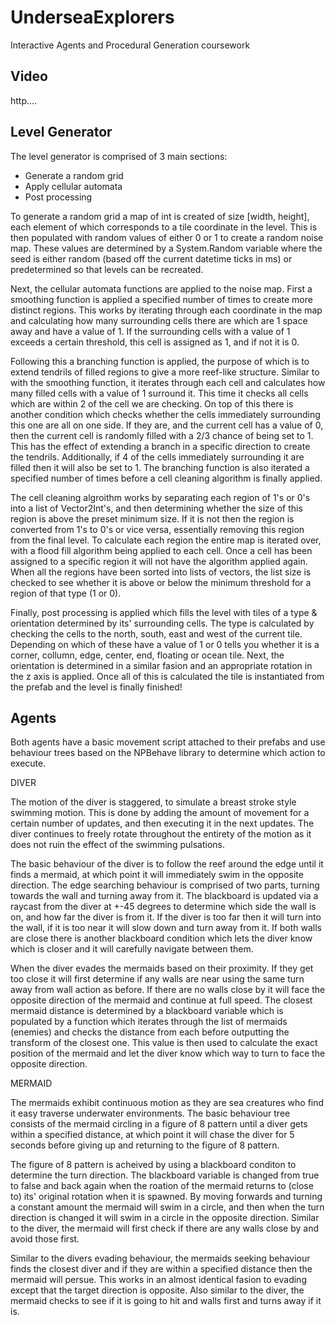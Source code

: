# UnderseaExplorers
Interactive Agents and Procedural Generation coursework

## Video

http....

## Level Generator

The level generator is comprised of 3 main sections:

- Generate a random grid
- Apply cellular automata
- Post processing

To generate a random grid a map of int is created of size [width, height], each element of which corresponds to a 
tile coordinate in the level. This is then populated with random values of either 0 or 1 to create a random noise 
map. These values are determined by a System.Random variable where the seed is either random (based off the 
current datetime ticks in ms) or predetermined so that levels can be recreated.

Next, the cellular automata functions are applied to the noise map. First a smoothing function is applied a 
specified number of times to create more distinct regions. This works by iterating through each coordinate in the 
map and calculating how many surrounding cells there are which are 1 space away and have a value of 1. If the 
surrounding cells with a value of 1 exceeds a certain threshold, this cell is assigned as 1, and if not it is 0. 

Following this a branching function is applied, the purpose of which is to extend tendrils of filled regions to 
give a more reef-like structure. Similar to with the smoothing function, it iterates through each cell and 
calculates how many filled cells with a value of 1 surround it. This time it checks all cells which are within 2 
of the cell we are checking. On top of this there is another condition which checks whether the cells immediately
surrounding this one are all on one side. If they are, and the current cell has a value of 0, then the current 
cell is randomly filled with a 2/3 chance of being set to 1. This has the effect of extending a branch in a 
specific direction to create the tendrils. Additionally, if 4 of the cells immediately surrounding it are filled
then it will also be set to 1. The branching function is also iterated a specified number of times before a cell
cleaning algorithm is finally applied.

The cell cleaning algroithm works by separating each region of 1's or 0's into a list of Vector2Int's, and then
determining whether the size of this region is above the preset minimum size. If it is not then the region is 
converted from 1's to 0's or vice versa, essentially removing this region from the final level. To calculate 
each region the entire map is iterated over, with a flood fill algorithm being applied to each cell. Once a cell
has been assigned to a specific region it will not have the algorithm applied again. When all the regions have 
been sorted into lists of vectors, the list size is checked to see whether it is above or below the minimum 
threshold for a region of that type (1 or 0).

Finally, post processing is applied which fills the level with tiles of a type & orientation determined by its' 
surrounding cells. The type is calculated by checking the cells to the north, south, east and west of the 
current tile. Depending on which of these have a value of 1 or 0 tells you whether it is a corner, collumn, edge,
center, end, floating or ocean tile. Next, the orientation is determined in a similar fasion and an appropriate 
rotation in the z axis is applied. Once all of this is calculated the tile is instantiated from the prefab and 
the level is finally finished!

## Agents

Both agents have a basic movement script attached to their prefabs and use behaviour trees based on the NPBehave
library to determine which action to execute.

DIVER

The motion of the diver is staggered, to simulate a breast stroke style swimming motion. This is done by adding
the amount of movement for a certain number of updates, and then executing it in the next updates. The diver 
continues to freely rotate throughout the entirety of the motion as it does not ruin the effect of the swimming
pulsations. 

The basic behaviour of the diver is to follow the reef around the edge until it finds a mermaid, at which point it 
will immediately swim in the opposite direction. The edge searching behaviour is comprised of two parts, turning 
towards the wall and turning away from it. The blackboard is updated via a raycast from the diver at +-45 degrees 
to determine which side the wall is on, and how far the diver is from it. If the diver is too far then it will turn 
into the wall, if it is too near it will slow down and turn away from it. If both walls are close there is another 
blackboard condition which lets the diver know which is closer and it will carefully navigate between them.

When the diver evades the mermaids based on their proximity. If they get too close it will first determine if any
walls are near using the same turn away from wall action as before. If there are no walls close by it will face 
the opposite direction of the mermaid and continue at full speed. The closest mermaid distance is determined by a
blackboard variable which is populated by a function which iterates through the list of mermaids (enemies) and 
checks the distance from each before outputting the transform of the closest one. This value is then used to 
calculate the exact position of the mermaid and let the diver know which way to turn to face the opposite direction.

MERMAID

The mermaids exhibit continuous motion as they are sea creatures who find it easy traverse underwater environments.
The basic behaviour tree consists of the mermaid circling in a figure of 8 pattern until a diver gets within a 
specified distance, at which point it will chase the diver for 5 seconds before giving up and returning to the 
figure of 8 pattern.

The figure of 8 pattern is acheived by using a blackboard conditon to determine the turn direction. The blackboard
variable is changed from true to false and back again when the roation of the mermaid returns to (close to) its'
original rotation when it is spawned. By moving forwards and turning a constant amount the mermaid will swim in a
circle, and then when the turn direction is changed it will swim in a circle in the opposite direction. Similar to
the diver, the mermaid will first check if there are any walls close by and avoid those first.

Similar to the divers evading behaviour, the mermaids seeking behaviour finds the closest diver and if they are within
a specified distance then the mermaid will persue. This works in an almost identical fasion to evading except that the 
target direction is opposite. Also similar to the diver, the mermaid checks to see if it is going to hit and walls first
and turns away if it is.
